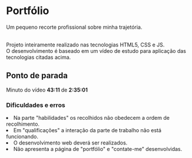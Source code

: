 # Portfólio
Um pequeno recorte profissional sobre minha trajetória. <br><br>

Projeto inteiramente realizado nas tecnologias HTML5, CSS e JS. <br>
O desenvolvimento é baseado em um vídeo de estudo para aplicação das tecnologias citadas acima.

## Ponto de parada
<p>Minuto do vídeo <b> 43:11 </b> de <b> 2:35:01 </b></p>

### Dificuldades e erros
<li> Na parte "habilidades" os recolhidos não obedecem a ordem de recolhimento.
<li> Em "qualificações" a interação da parte de trabalho não está funcionando.
<li> O desenvolvimento web deverá ser realizados.
<li> Não apresenta a página de "portfólio" e "contate-me" desenvolvidas.
